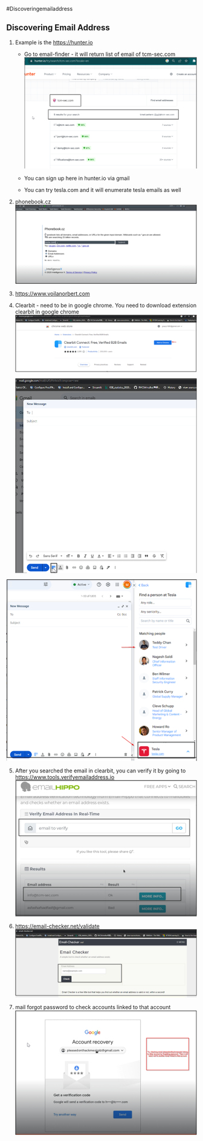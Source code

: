 
#Discoveringemailaddress

## Discovering Email Address

1. Example is the https://hunter.io
	- Go to email-finder - it will return list of email of tcm-sec.com
		![Alt text](../Images/Hunter.io.png)

	- You can sign up here in hunter.io via gmail
	- You can try tesla.com and it will enumerate tesla emails as well
2. phonebook.cz
		![Alt_text](../Images/phonebok_email_finder.png)

3. https://www.voilanorbert.com
4. Clearbit - need to be in google chrome. You need to download extension clearbit in google chrome
	![Alt text](../Images/Clearbit_email_finder.png)

	![Alt text](../Images/Clearbit_email_gmail.png)

![Alt text](../Images/Clearbit_sample_email_found.png)

5. After you searched the email in clearbit, you can verify it by going to https://www.tools.verifyemailaddress.io
	![Alt text](../Images/Verify_email_after_clearbit.png)

6. https://email-checker.net/validate
![Alt text](../Images/email_checker_net_if_email_exists.png)
7. mail forgot password to check accounts linked to that account
![Alt text](../Images/checking_associated_email_with_gmail.png)


